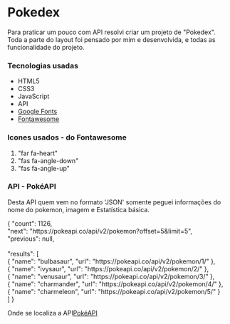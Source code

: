 <link rel="stylesheet" href="https://cdnjs.cloudflare.com/ajax/libs/font-awesome/6.1.1/css/all.min.css" integrity="sha512-KfkfwYDsLkIlwQp6LFnl8zNdLGxu9YAA1QvwINks4PhcElQSvqcyVLLD9aMhXd13uQjoXtEKNosOWaZqXgel0g==" crossorigin="anonymous" referrerpolicy="no-referrer" />

<h1>Pokedex</h1>

<p>
    Para praticar um pouco com API resolvi criar um projeto de "Pokedex". Toda 
    a parte do layout foi pensado por mim e desenvolvida, e todas as funcionalidade do projeto.
</p>

<h3>Tecnologias usadas</h3>

<ul>
    <li>HTML5</li>
    <li>CSS3</li>
    <li>JavaScript</li>
    <li>API</li>
    <li><a href="https://fonts.google.com/">Google Fonts</a></li>
    <li><a href="https://fontawesome.com/v5/search">Fontawesome</a></li>
</ul>

<h3> Icones usados - do Fontawesome </h3>

<ol>
    <li>"far fa-heart"</li>
    <li>"fas fa-angle-down"</li>
    <li>"fas fa-angle-up"</li>
</ol>

<h3> API  - PokéAPI </h3>

<p>
    Desta API quem vem no formato 'JSON' somente peguei informações do nome do pokemon, imagem e Estatística básica.
</p>

<p>
{
  "count": 1126,</br>
  "next": "https://pokeapi.co/api/v2/pokemon?offset=5&limit=5",</br>
  "previous": null,</br>
  </br>
  "results": [
    </br>
    {
      "name": "bulbasaur",
      "url": "https://pokeapi.co/api/v2/pokemon/1/"
    },</br>
    {
      "name": "ivysaur",
      "url": "https://pokeapi.co/api/v2/pokemon/2/"
    },</br>
    {
      "name": "venusaur",
      "url": "https://pokeapi.co/api/v2/pokemon/3/"
    },</br>
    {
      "name": "charmander",
      "url": "https://pokeapi.co/api/v2/pokemon/4/"
    },</br>
    {
      "name": "charmeleon",
      "url": "https://pokeapi.co/api/v2/pokemon/5/"
    }
    </br>
  ]
}
    
</p>

<p>Onde se localiza a API<a href="https://pokeapi.co/">PokéAPI</a></p>





